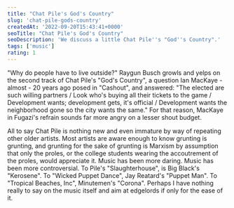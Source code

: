 ```yaml
---
title: "Chat Pile's God's Country"
slug: 'chat-pile-gods-country'
createdAt: '2022-09-20T15:43:41+0000'
seoTitle: "Chat Pile's God's Country"
seoDescription: 'We discuss a little Chat Pile''s "God''s Country".'
tags: ['music']
rating: 1
---
```


"Why do people have to live outside?" Raygun Busch growls and yelps on the second track of Chat Pile's "God's Country", a question Ian MacKaye - almost - 20 years ago posed in "Cashout", and answered: "The elected are such willing partners / Look who's buying all their tickets to the game / Development wants; development gets, it's official / Development wants the neighborhood gone so the city wants the same." For that reason, MacKaye in Fugazi's refrain sounds far more angry on a lesser shout budget.

All to say Chat Pile is nothing new and even immature by way of repeating other older artists. Most artists are aware enough to know grunting is grunting, and grunting for the sake of grunting is Marxism by assumption that only the proles, or the college students wearing the accoutrement of the proles, would appreciate it. Music has been more daring. Music has been more controversial. To Pile's "Slaughterhouse", is Big Black's "Kerosene". To "Wicked Puppet Dance", Jay Reatard's "Puppet Man". To "Tropical Beaches, Inc", Minutemen's "Corona". Perhaps I have nothing really to say on the music itself and aim at edgelords if only for the ease of it.
